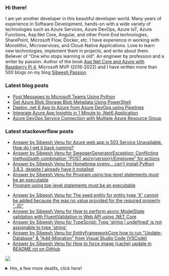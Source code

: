 <h3>Hi there!</h3> 
<p>I am yet another developer in this beautiful developer world. Many years of experience in Software Development, hands-on with a wide variety of technologies such as Azure Services, Azure DevOps, Azure IoT, Azure Functions, Asp.Net Core, Angular, and other Front-End technologies, SharePoint, Microsoft Flow, Docker, etc. I have experience in working with Monolithic, Microservices, and Cloud-Native Applications. Love to learn new technologies, implement them in projects, and write about them. Believer of “One who stops learning is old”. An engineer by profession and a writer by passion. Author of the book <a href="https://www.amazon.com/Asp-Net-Core-Azure-Raspberry-Applications/dp/1484264428/">Asp Net Core and Azure with Raspberry Pi 4</a>, Microsoft MVP (2016-2022) and I have written more than 500 blogs on my blog <a href="https://sibeeshpassion.com">Sibeesh Passion</a>. </p>

<!-- <img src="https://github-profile-trophy.vercel.app/?username=sibeeshvenu&theme=flat&no-frame=true&margin-w=30" /> -->

<h3>Latest blog posts</h3>

<!-- BLOG-POST-LIST:START -->
- [Post Messages to Microsoft Teams Using Python](https://sibeeshpassion.com/post-messages-to-microsoft-teams-using-python/)
- [Get Azure Blob Storage Blob Metadata Using PowerShell](https://sibeeshpassion.com/get-azure-blob-storage-blob-metadata-using-powershell/)
- [Deploy .net 6 App to Azure from Azure DevOps using Pipelines](https://sibeeshpassion.com/deploy-net-6-app-to-azure-from-azure-devops-using-pipelines/)
- [Integrate Azure App Insights in 1 Minute to .Net6 Application](https://sibeeshpassion.com/integrate-azure-app-insights-in-1-minute-to-net6-application/)
- [Azure DevOps Service Connection with Multiple Azure Resource Group](https://sibeeshpassion.com/azure-devops-service-connection-with-multiple-azure-resource-group/)
<!-- BLOG-POST-LIST:END -->

<h3>Latest stackoverflow posts</h3>

<!-- STACKOVERFLOW:START -->
- [Answer by Sibeesh Venu for Azure web app is 503 Service Unavailable. How do I get it back running?](https://stackoverflow.com/questions/55354045/azure-web-app-is-503-service-unavailable-how-do-i-get-it-back-running/76563642#76563642)
- [Answer by Sibeesh Venu for SwaggerGeneratorException: Conflicting method/path combination &quot;POST api/v{version}/Employee&quot; for actions](https://stackoverflow.com/questions/72541447/swaggergeneratorexception-conflicting-method-path-combination-post-api-vversi/76163620#76163620)
- [Answer by Sibeesh Venu for Homebrew pyenv... can&#39;t install Python 3.8.3, despite I already have it installed](https://stackoverflow.com/questions/62169855/homebrew-pyenv-cant-install-python-3-8-3-despite-i-already-have-it-installe/75789788#75789788)
- [Answer by Sibeesh Venu for Program using top-level statements must be an executable](https://stackoverflow.com/questions/75626036/program-using-top-level-statements-must-be-an-executable/75626037#75626037)
- [Program using top-level statements must be an executable](https://stackoverflow.com/questions/75626036/program-using-top-level-statements-must-be-an-executable)
<!-- STACKOVERFLOW:END -->
<!-- STACKOVERFLOW:START -->
- [Answer by Sibeesh Venu for The seed entity for entity type 'X' cannot be added because the was no value provided for the required property "..ID"](https://stackoverflow.com/questions/50010613/the-seed-entity-for-entity-type-x-cannot-be-added-because-the-was-no-value-pro/66313185#66313185)
- [Answer by Sibeesh Venu for How to perform async ModelState validation with FluentValidation in Web API using .NET Core](https://stackoverflow.com/questions/55048016/how-to-perform-async-modelstate-validation-with-fluentvalidation-in-web-api-usin/66258207#66258207)
- [Answer by Sibeesh Venu for TypeScript: Type 'string | undefined' is not assignable to type 'string'](https://stackoverflow.com/questions/61130603/typescript-type-string-undefined-is-not-assignable-to-type-string/66257487#66257487)
- [Answer by Sibeesh Venu for EntityFrameworkCore how to run "Update-Database" & "Add-Migration" from Visual Studio Code (VSCode)](https://stackoverflow.com/questions/40435548/entityframeworkcore-how-to-run-update-database-add-migration-from-visual-s/66123447#66123447)
- [Answer by Sibeesh Venu for How to force image (cache) update in README.rst on GitHub](https://stackoverflow.com/questions/26898052/how-to-force-image-cache-update-in-readme-rst-on-github/66030456#66030456)
<!-- STACKOVERFLOW:END -->

<!--<img  src="https://github-readme-stats.vercel.app/api?username=sibeeshvenu&count_private=true&show_icons=true&hide_title=true" />-->

![](https://hit.yhype.me/github/profile?user_id=4262147)
<details>
<summary>Hm, a few more deatils, click here!</summary>
<p>
  
| Blogs & Websites                                             |                            YouTube Channels                             |                                                                            Other |
| :----------------------------------------------------------- | :---------------------------------------------------------------------: | -------------------------------------------------------------------------------: |
| 🔗 <a href="https://sibeeshpassion.com/">Blog</a>             | 📷 <a href="https://www.youtube.com/njanorumalayali">njanorumalayali</a> |                            <a href="https://twitter.com/SibeeshVenu">twitter</a> |
| 🔗 <a href="https://sibeeshvenu.com/">Website</a>             |  📷 <a href="https://www.youtube.com/SibeeshPassion">sibeeshpassion</a>  |                             <a href="https://medium.com/@sibeeshvenu">medium</a> |
| 🔗 <a href="https://njanorumalayali.com/">njanorumalayali</a> |                                                                         | <a href="https://stackoverflow.com/users/5550507/sibeesh-venu">stackoverflow</a> |

</p>
</details>
